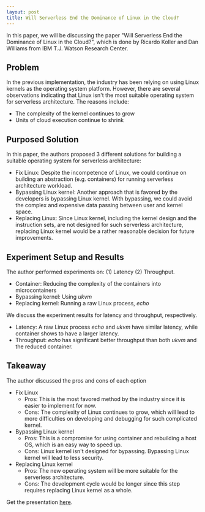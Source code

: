 ```yaml
---
layout: post
title: Will Serverless End the Dominance of Linux in the Cloud?
---
```


In this paper, we will be discussing the paper "Will Serverless End the Dominance of Linux in the Cloud?",  which is done by Ricardo Koller and Dan Williams from IBM T.J. Watson Research Center.

## Problem
In the previous implementation, the industry has been relying on using Linux kernels as the operating system platform.
However, there are several observations indicating that Linux isn't the most suitable operating system for serverless architecture. The reasons include:

- The complexity of the kernel continues to grow
- Units of cloud execution continue to shrink




## Purposed Solution
In this paper, the authors proposed 3 different solutions for building a suitable operating system for serverless architecture:
- Fix Linux: Despite the incompetence of Linux, we could continue on building an abstraction (e.g. containers) for running serverless architecture workload.
- Bypassing Linux kernel: Another approach that is favored by the developers is bypassing Linux kernel. With bypassing, we could avoid the complex and expensive data passing between user and kernel space.
- Replacing Linux: Since Linux kernel, including the kernel design and the instruction sets, are not designed for such serverless architecture, replacing Linux kernel would be a rather reasonable decision for future improvements.


## Experiment Setup and Results
The author performed experiments on: (1) Latency (2) Throughput.
- Container: Reducing the complexity of the containers into microcontainers
- Bypassing kernel: Using *ukvm*
- Replacing kernel: Running a raw Linux process, *echo*

We discuss the experiment results for latency and throughput, respectively.
- Latency: A raw Linux process *echo* and *ukvm* have similar latency, while container shows to have a larger latency.
- Throughput: *echo* has significant better throughput than both *ukvm* and the reduced container.

## Takeaway
The author discussed the pros and cons of each option
- Fix Linux
	- Pros: This is the most favored method by the industry since it is easier to implement for now.
	- Cons: The complexity of Linux continues to grow, which will lead to more difficulties on developing and debugging for such complicated kernel.
- Bypassing Linux kernel
	- Pros: This is a compromise for using container and rebuilding a host OS, which is an easy way to speed up.
	- Cons: Linux kernel isn't designed for bypassing. Bypassing Linux kernel will lead to less security.
- Replacing Linux kernel
	- Pros: The new operating system will be more suitable for the serverless architecture.
	- Cons: The development cycle would be longer since this step requires replacing Linux kernel as a whole.


Get the presentation [here](/presentations/2018-09-26-tscheng2.pdf).
